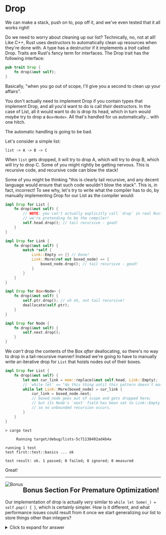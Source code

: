 # Drop

We can make a stack, push on to, pop off it, and we've even tested that it all
works right!

Do we need to worry about cleaning up our list? Technically, no, not at all!
Like C++, Rust uses destructors to automatically clean up resources when they're
done with. A type has a destructor if it implements a *trait* called Drop.
Traits are Rust's fancy term for interfaces. The Drop trait has the following
interface:

```rust ,ignore
pub trait Drop {
    fn drop(&mut self);
}
```

Basically, "when you go out of scope, I'll give you a second to clean up your
affairs".

You don't actually need to implement Drop if you contain types that implement
Drop, and all you'd want to do is call *their* destructors. In the case of
List, all it would want to do is drop its head, which in turn would *maybe*
try to drop a `Box<Node>`. All that's handled for us automatically... with one
hitch.

The automatic handling is going to be bad.

Let's consider a simple list:


```text
list -> A -> B -> C
```

When `list` gets dropped, it will try to drop A, which will try to drop B,
which will try to drop C. Some of you might rightly be getting nervous. This is
recursive code, and recursive code can blow the stack!

Some of you might be thinking "this is clearly tail recursive, and any decent
language would ensure that such code wouldn't blow the stack". This is, in fact,
incorrect! To see why, let's try to write what the compiler has to do, by
manually implementing Drop for our List as the compiler would:


```rust ,ignore
impl Drop for List {
    fn drop(&mut self) {
        // NOTE: you can't actually explicitly call `drop` in real Rust code;
        // we're pretending to be the compiler!
        self.head.drop(); // tail recursive - good!
    }
}

impl Drop for Link {
    fn drop(&mut self) {
        match *self {
            Link::Empty => {} // Done!
            Link::More(ref mut boxed_node) => {
                boxed_node.drop(); // tail recursive - good!
            }
        }
    }
}

impl Drop for Box<Node> {
    fn drop(&mut self) {
        self.ptr.drop(); // uh oh, not tail recursive!
        deallocate(self.ptr);
    }
}

impl Drop for Node {
    fn drop(&mut self) {
        self.next.drop();
    }
}
```

We *can't* drop the contents of the Box *after* deallocating, so there's no
way to drop in a tail-recursive manner! Instead we're going to have to manually
write an iterative drop for `List` that hoists nodes out of their boxes.


```rust ,ignore
impl Drop for List {
    fn drop(&mut self) {
        let mut cur_link = mem::replace(&mut self.head, Link::Empty);
        // `while let` == "do this thing until this pattern doesn't match"
        while let Link::More(boxed_node) = cur_link {
            cur_link = boxed_node.next;
            // boxed_node goes out of scope and gets dropped here;
            // but its Node's `next` field has been set to Link::Empty
            // so no unbounded recursion occurs.
        }
    }
}
```

```text
> cargo test

     Running target/debug/lists-5c71138492ad4b4a

running 1 test
test first::test::basics ... ok

test result: ok. 1 passed; 0 failed; 0 ignored; 0 measured

```

Great!

----------------------

<span style="float:left">![Bonus](img/profbee.gif)</span>

## Bonus Section For Premature Optimization!

Our implementation of drop is actually *very* similar to
`while let Some(_) = self.pop() { }`, which is certainly simpler. How is
it different, and what performance issues could result from it once we start
generalizing our list to store things other than integers?

<details>
  <summary>Click to expand for answer</summary>

Pop returns `Option<i32>`, while our implementation only manipulates Links (`Box<Node>`). So our implementation only moves around pointers to nodes, while the pop-based one will move around the values we stored in nodes. This could be very expensive if we generalize our list and someone uses it to store instances of VeryBigThingWithADropImpl (VBTWADI). Box is able to run the drop implementation of its contents in-place, so it doesn't suffer from this issue. Since VBTWADI is *exactly* the kind of thing that actually makes using a linked-list desirable over an array, behaving poorly on this case would be a bit of a disappointment.

If you wish to have the best of both implementations, you could add a new method,
`fn pop_node(&mut self) -> Link`, from-which `pop` and `drop` can both be cleanly derived.

</details>

